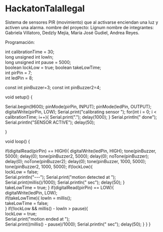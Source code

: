 # HackatonTalaIlegal
Sistema de sensores PIR (movimiento) que al activarse enciendan una luz y activen una alarma.
nombre del proyecto: Lignum
nombre de integrantes: Gabriela Villatoro, Dedzly Mejía, María José Gudiel, Andrea Reyes.

Programación:

int calibrationTime = 30;        
long unsigned int lowIn;         
long unsigned int pause = 5000;  
boolean lockLow = true;
boolean takeLowTime;  
int pirPin = 7;    
int ledPin = 8;

const int pinBuzzer=3;
const int pinBuzzer2=4;

void setup() {
  
  Serial.begin(9600);
  pinMode(pirPin, INPUT);
  pinMode(ledPin, OUTPUT);
  digitalWrite(pirPin, LOW);
  Serial.print("calibrating sensor ");
    for(int i = 0; i < calibrationTime; i++){
      Serial.print(".");
      delay(1000);
      }
    Serial.println(" done");
    Serial.println("SENSOR ACTIVE");
    delay(50);

  }

void loop() {
  
  if(digitalRead(pirPin) == HIGH){
       digitalWrite(ledPin, HIGH);
         tone(pinBuzzer, 5000);
         delay(0);
          tone(pinBuzzer2, 5000);
          delay(0);
         noTone(pinBuzzer);
  delay(0);
   noTone(pinBuzzer2);
  delay(0);
    tone(pinBuzzer, 1000, 5000);
    tone(pinBuzzer2, 1000, 5000);
       if(lockLow){  
         lockLow = false;            
         Serial.println("---");
         Serial.print("motion detected at ");
         Serial.print(millis()/1000);
         Serial.println(" sec"); 
         delay(50);
         }         
         takeLowTime = true;
       }
  if(digitalRead(pirPin) == LOW){       
       digitalWrite(ledPin, LOW);  
  if(takeLowTime){
        lowIn = millis();          
        takeLowTime = false;       
        }
  if(!lockLow && millis() - lowIn > pause){  
            lockLow = true;                        
           Serial.print("motion ended at ");     
           Serial.print((millis() - pause)/1000);
           Serial.println(" sec");
           delay(50);
           }
      } 
}
